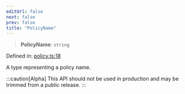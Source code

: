 ```yaml
---
editUrl: false
next: false
prev: false
title: "PolicyName"
---
```


> **PolicyName**: `string`

Defined in: [policy.ts:18](https://github.com/tylerbutler/tools-monorepo/blob/main/packages/repopo/src/policy.ts#L18)

A type representing a policy name.

:::caution[Alpha]
This API should not be used in production and may be trimmed from a public release.
:::

